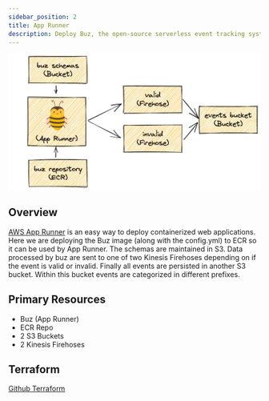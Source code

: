 ```yaml
---
sidebar_position: 2
title: App Runner
description: Deploy Buz, the open-source serverless event tracking system, to production in minutes with AWS App Runner.
---
```


![deploy](../img/aws/deploy-app-runner.png)

## Overview
[AWS App Runner](https://aws.amazon.com/apprunner/) is an easy way to deploy containerized web applications. Here we are deploying the Buz image (along with the config.yml) to ECR so it can be used by App Runner. The schemas are maintained in S3. Data processed by buz are sent to one of two Kinesis Firehoses depending on if the event is valid or invalid. Finally all events are persisted in another S3 bucket. Within this bucket events are categorized in different prefixes.

## Primary Resources
* Buz (App Runner)
* ECR Repo
* 2 S3 Buckets
* 2 Kinesis Firehoses

## Terraform
[Github Terraform](https://github.com/silverton-io/buz/tree/main/deploy/terraform/aws/app_runner)
